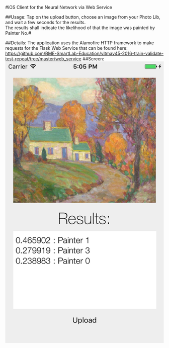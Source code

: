 #iOS Client for the Neural Network via Web Service

##Usage:
Tap on the upload button, choose an image from your Photo Lib, and wait a few seconds for the results.</br>
The results shall indicate the likelihood of that the image was painted by Painter No.#</br>

##Details:
The application uses the Alamofire HTTP framework to make requests for the Flask Web Service that can be found here:</br>
https://github.com/BME-SmartLab-Education/vitmav45-2016-train-validate-test-repeat/tree/master/web_service
##Screen:
![alt Screenshot](https://github.com/BME-SmartLab-Education/vitmav45-2016-train-validate-test-repeat/blob/master/iOS_Client/screen.png)
